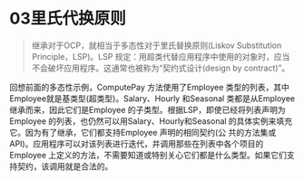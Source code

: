 # 03里氏代换原则


> 继承对于OCP，就相当于多态性对于里氏替换原则(Liskov Substitution Principle，LSP)。LSP 规定：用超类代替应用程序中使用的对象时，应当不会破坏应用程序。这通常也被称为“契约式设计(design by contract)”。

回想前面的多态性示例，ComputePay 方法使用了Employee 类型的列表，其中Employee就是基类型(超类型)。Salary、Hourly 和Seasonal 类都是从Employee 继承而来，因此它们是Employee 的子类型。根据LSP，即使已经将列表声明为Employee 的列表，也仍然可以用Salary、Hourly和Seasonal 的具体实例来填充它。因为有了继承，它们都支持Employee 声明的相同契约(公
共的方法集或API)。应用程序可以对该列表进行迭代，并调用那些在列表中各个项目的Employee 上定义的方法，不需要知道或特别关心它们都是什么类型。如果它们支持契约，该调用就是合法的。

